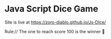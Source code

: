 # Java Script Dice Game

Site is live at https://zoro-diablo.github.io/Js-DIce/

Rule://
  The one to reach score 100 is the winner 🥇
